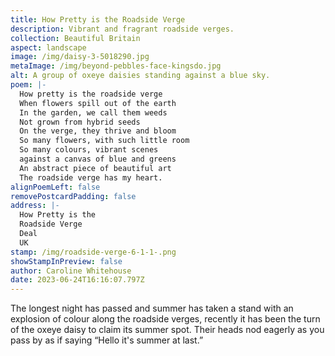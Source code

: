 ```yaml
---
title: How Pretty is the Roadside Verge
description: Vibrant and fragrant roadside verges.
collection: Beautiful Britain
aspect: landscape
image: /img/daisy-3-5018290.jpg
metaImage: /img/beyond-pebbles-face-kingsdo.jpg
alt: A group of oxeye daisies standing against a blue sky.
poem: |-
  How pretty is the roadside verge
  When flowers spill out of the earth
  In the garden, we call them weeds
  Not grown from hybrid seeds
  On the verge, they thrive and bloom
  So many flowers, with such little room
  So many colours, vibrant scenes
  against a canvas of blue and greens
  An abstract piece of beautiful art
  The roadside verge has my heart.
alignPoemLeft: false
removePostcardPadding: false
address: |-
  How Pretty is the 
  Roadside Verge
  Deal
  UK
stamp: /img/roadside-verge-6-1-1-.png
showStampInPreview: false
author: Caroline Whitehouse
date: 2023-06-24T16:16:07.797Z
---
```

T﻿he longest night has passed and summer has taken a stand with an explosion of colour along the roadside verges, recently it has been the turn of the oxeye daisy to claim its summer spot. Their heads nod eagerly as you pass by as if saying “Hello it's summer at last.”
